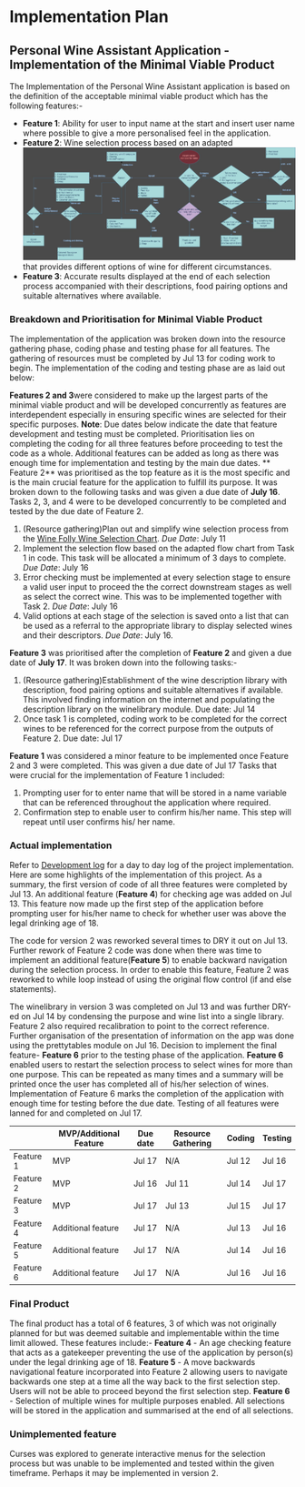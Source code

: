 # Implementation Plan
## Personal Wine Assistant Application - Implementation of the Minimal Viable Product
The Implementation of the Personal Wine Assistant application is based on the definition of the acceptable minimal viable product which has the following features:-
* **Feature 1**: Ability for user to input name at the start and insert user name where possible to give a more personalised feel in the application. 
* **Feature 2**: Wine selection process based on an adapted ![Selection_flow_chart](/documentation/images/flow_chart.jpg) that provides different options of wine for different circumstances. 
* **Feature 3**: Accurate results displayed at the end of each selection process accompanied with their descriptions, food pairing options and suitable alternatives where available. 

### Breakdown and Prioritisation for Minimal Viable Product
The implementation of the application was broken down into the resource gathering phase, coding phase and testing phase for all features. The gathering of resources must be completed by Jul 13 for coding work to begin. The implementation of the coding and testing phase are as laid out below: 

**Features 2 and 3**were considered to make up the largest parts of the minimal viable product and will be developed concurrently as features are interdependent especially in ensuring specific wines are selected for their specific purposes. **Note**: Due dates below indicate the date that feature development and testing must be completed. Prioritisation lies on completing the coding for all three features before proceeding to test the code as a whole. Additional features can be added as long as there was enough time for implementation and testing by the main due dates. 
** Feature 2** was prioritised as the top feature as it is the most specific and is the main crucial feature for the application to fulfill its purpose. It was broken down to the following tasks and was given a due date of **July 16**. Tasks 2, 3, and 4 were to be developed concurrently to be completed and tested by the due date of Feature 2.
1. (Resource gathering)Plan out and simplify wine selection process from the [Wine Folly Wine Selection Chart](https://media.winefolly.com/how-to-choose-wine-infographic.png#fullsize.). *Due Date*: July 11
2. Implement the selection flow based on the adapted flow chart from Task 1 in code. This task will be allocated a minimum of 3 days to complete. *Due Date*: July 16
3. Error checking must be implemented at every selection stage to ensure a valid user input to proceed the the correct downstream stages as well as select the correct wine. This was to be implemented together with Task 2. *Due Date*: July 16
4. Valid options at each stage of the selection is saved onto a list that can be used as a referral to the appropriate library to display selected wines and their descriptors. *Due Date*: July 16.

**Feature 3** was prioritised after the completion of **Feature 2** and given a due date of **July 17**. It was broken down into the following tasks:-
1. (Resource gathering)Establishment of the wine description library with description, food pairing options and suitable alternatives if available. This involved finding information on the internet and populating the description library on the winelibrary module. Due date: Jul 14
2. Once task 1 is completed, coding work to be completed for the correct wines to be referenced for the correct purpose from the outputs of Feature 2. Due date: Jul 17

**Feature 1** was considered a minor feature to be implemented once Feature 2 and 3 were completed. This was given a due date of Jul 17 Tasks that were crucial for the implementation of Feature 1 included: 
1. Prompting user for to enter name that will be stored in a name variable that can be referenced throughout the application where required.
2. Confirmation step to enable user to confirm his/her name. This step will repeat until user confirms his/ her name. 

### Actual implementation
Refer to [Development log](development-log.md) for a day to day log of the project implementation. Here are some highlights of the implementation of this project.
As a summary, the first version of code of all three features were completed by Jul 13. An additional feature (**Feature 4**) for checking age was added on Jul 13. This feature now made up the first step of the application before prompting user for his/her name to check for whether user was above the legal drinking age of 18. 

The code for version 2 was reworked several times to DRY it out on Jul 13. Further rework of Feature 2 code was done when there was time to implement an additional feature(**Feature 5**) to enable backward navigation during the selection process. In order to enable this feature, Feature 2 was reworked to while loop instead of using the original flow control (if and else statements).

The winelibrary in version 3 was completed on Jul 13 and was further DRY-ed on Jul 14 by condensing the purpose and wine list into a single library. Feature 2 also required recalibration to point to the correct reference. Further organisation of the presentation of information on the app was done using the prettytables module on Jul 16. Decision to implement the final feature- **Feature 6** prior to the testing phase of the application. **Feature 6** enabled users to restart the selection process to select wines for more than one purpose. This can be repeated as many times and a summary will be printed once the user has completed all of his/her selection of wines. Implementation of Feature 6 marks the completion of the application with enough time for testing before the due date. Testing of all features were lanned for and completed on Jul 17.

|           | MVP/Additional Feature | Due date | Resource Gathering | Coding | Testing |
|-----------|------------------------|----------|--------------------|--------|---------|
| Feature 1 | MVP                    | Jul 17   | N/A                | Jul 12 | Jul 16  |
| Feature 2 | MVP                    | Jul 16   | Jul 11             | Jul 14 | Jul 17  |
| Feature 3 | MVP                    | Jul 17   | Jul 13             | Jul 15 | Jul 17  |
| Feature 4 | Additional feature     | Jul 17   | N/A                | Jul 13 | Jul 16  |
| Feature 5 | Additional feature     | Jul 17   | N/A                | Jul 14 | Jul 16  |
| Feature 6 | Additional feature     | Jul 17   | N/A                | Jul 16 | Jul 16  |

### Final Product
The final product has a total of 6 features, 3 of which was not originally planned for but was deemed suitable and implementable within the time limit allowed. These features include:-
**Feature 4** - An age checking feature that acts as a gatekeeper preventing the use of the application by person(s) under the legal drinking age of 18. 
**Feature 5** - A move backwards navigational feature incorporated into Feature 2 allowing users to navigate backwards one step at a time all the way back to the first selection step. Users will not be able to proceed beyond the first selection step.
**Feature 6** - Selection of multiple wines for multiple purposes enabled. All selections will be stored in the application and summarised at the end of all selections. 

### Unimplemented feature
Curses was explored to generate interactive menus for the selection process but was unable to be implemented and tested within the given timeframe. Perhaps it may be implemented in version 2.
